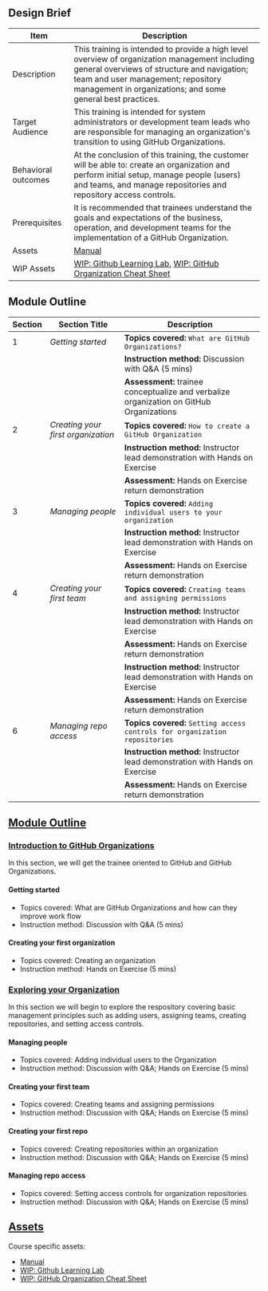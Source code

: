## Design Brief

| Item | Description | 
| ----- | ----- | 
| Description | This training is intended to provide a high level overview of organization management including general overviews of structure and navigation; team and user management; repository management in organizations; and some general best practices. |
| Target Audience | This training is intended for system administrators or development team leads who are responsible for managing an organization's transition to using GitHub Organizations. | 
| Behavioral outcomes | At the conclusion of this training, the customer will be able to: create an organization and perform initial setup, manage people (users) and teams, and manage repositories and repository access controls. |
| Prerequisites | It is recommended that trainees understand the goals and expectations of the business, operation, and development teams for the implementation of a GitHub Organization. |
| Assets |  [Manual](https://stephencbird.github.io/org_education_toolkit/) |
| WIP Assets | [WIP: Github Learning Lab](https://github.com/StephenCBird/org_education_toolkit/tree/main/org_education_toolkit/Assets/Learning%20Lab), [WIP: GitHub Organization Cheat Sheet](https://github.com/StephenCBird/org_education_toolkit/tree/main/org_education_toolkit/Assets/Cheat%20Sheet) |

## Module Outline

| Section | Section Title | Description | 
| ----- | ----- | ----- |
| 1 | _Getting started_ | **Topics covered:** `What are GitHub Organizations?` | 
|   | | **Instruction method:** Discussion with Q&A (5 mins) |
|   | | **Assessment:** trainee  conceptualize and verbalize organization on GitHub Organizations |
| 2 | _Creating your first organization_ | **Topics covered:** `How to create a GitHub Organization` | 
|   | | **Instruction method:** Instructor lead demonstration with Hands on Exercise |
|   | | **Assessment:** Hands on Exercise return demonstration |
| 3 | _Managing people_ | **Topics covered:** `Adding individual users to your organization` | 
|   | | **Instruction method:** Instructor lead demonstration with Hands on Exercise |
|   | | **Assessment:** Hands on Exercise return demonstration |
| 4 | _Creating your first team_  | **Topics covered:** `Creating teams and assigning permissions` | 
|   | | **Instruction method:** Instructor lead demonstration with Hands on Exercise |
|   | | **Assessment:** Hands on Exercise return demonstration |
|   | | **Instruction method:** Instructor lead demonstration with Hands on Exercise |
|   | | **Assessment:** Hands on Exercise return demonstration |
| 6 | _Managing repo access_ | **Topics covered:**  `Setting access controls for organization repositories` | 
|   | | **Instruction method:** Instructor lead demonstration with Hands on Exercise |
|   | |**Assessment:** Hands on Exercise return demonstration |






## <ins> Module Outline </ins>
### <ins>Introduction to GitHub Organizations</ins>

In this section, we will get the trainee oriented to GitHub and GitHub Organizations.

#### Getting started
  - Topics covered: What are GitHub Organizations and how can they improve work flow
  - Instruction method: Discussion with Q&A (5 mins)

#### Creating your first organization
  - Topics covered: Creating an organization
  - Instruction method: Hands on Exercise (5 mins)
### <ins>Exploring your Organization</ins>

In this section we will begin to explore the respository covering basic management principles such as adding users, assigning teams, creating repositories, and setting access controls.

#### Managing people
  - Topics covered:  Adding individual users to the Organization
  - Instruction method: Discussion with Q&A; Hands on Exercise (5 mins)

#### Creating your first team
  - Topics covered:  Creating teams and assigning permissions
  - Instruction method: Discussion with Q&A; Hands on Exercise (5 mins)

#### Creating your first repo
  - Topics covered:  Creating repositories within an organization
  - Instruction method: Discussion with Q&A; Hands on Exercise (5 mins)

#### Managing repo access
  - Topics covered:  Setting access controls for organization repositories
  - Instruction method: Discussion with Q&A; Hands on Exercise (5 mins)


## <ins> Assets </ins>
Course specific assets:

- [Manual](https://stephencbird.github.io/org_education_toolkit/)
- [WIP: Github Learning Lab](https://github.com/StephenCBird/org_education_toolkit/tree/main/org_education_toolkit/Assets/Learning%20Lab)
- [WIP: GitHub Organization Cheat Sheet](https://github.com/StephenCBird/org_education_toolkit/tree/main/org_education_toolkit/Assets/Cheat%20Sheet)

